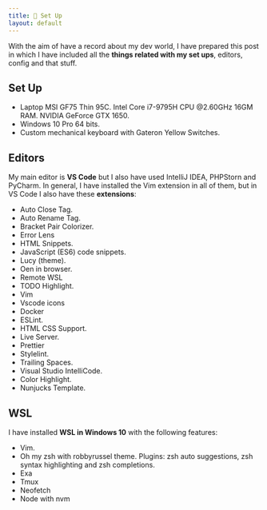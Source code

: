 ```yaml
---
title: 🎨 Set Up
layout: default
---
```


With the aim of have a record about my dev world, I have prepared this post in which I have included all the **things related with my set ups**, editors, config and that stuff.

## Set Up

-   Laptop MSI GF75 Thin 95C. Intel Core i7-9795H CPU @2.60GHz 16GM RAM. NVIDIA GeForce GTX 1650.
-   Windows 10 Pro 64 bits.
-   Custom mechanical keyboard with Gateron Yellow Switches.

## Editors

My main editor is **VS Code** but I also have used IntelliJ IDEA, PHPStorn and PyCharm. In general, I have installed the Vim extension in all of them, but in VS Code I also have these **extensions**:

-   Auto Close Tag.
-   Auto Rename Tag.
-   Bracket Pair Colorizer.
-   Error Lens
-   HTML Snippets.
-   JavaScript (ES6) code snippets.
-   Lucy (theme).
-   Oen in browser.
-   Remote WSL
-   TODO Highlight.
-   Vim
-   Vscode icons
-   Docker
-   ESLint.
-   HTML CSS Support.
-   Live Server.
-   Prettier
-   Stylelint.
-   Trailing Spaces.
-   Visual Studio IntelliCode.
-   Color Highlight.
-   Nunjucks Template.

## WSL

I have installed **WSL in Windows 10** with the following features:

-   Vim.
-   Oh my zsh with robbyrussel theme. Plugins: zsh auto suggestions, zsh syntax highlighting and zsh completions.
-   Exa
-   Tmux
-   Neofetch
-   Node with nvm
